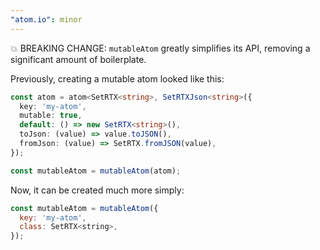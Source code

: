 ```yaml
---
"atom.io": minor
---
```


💥 BREAKING CHANGE: `mutableAtom` greatly simplifies its API, removing a significant amount of boilerplate.

Previously, creating a mutable atom looked like this:

```typescript
const atom = atom<SetRTX<string>, SetRTXJson<string>({
  key: 'my-atom',
  mutable: true,
  default: () => new SetRTX<string>(),
  toJson: (value) => value.toJSON(),
  fromJson: (value) => SetRTX.fromJSON(value),
});

const mutableAtom = mutableAtom(atom);
```

Now, it can be created much more simply:

```javascript
const mutableAtom = mutableAtom({
  key: 'my-atom',
  class: SetRTX<string>,
});
```
